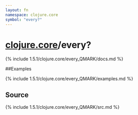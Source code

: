 ```yaml
---
layout: fn
namespace: clojure.core
symbol: "every?"
---
```


# [clojure.core](../)/every?

{% include 1.5.1/clojure.core/every_QMARK/docs.md %}

##Examples

{% include 1.5.1/clojure.core/every_QMARK/examples.md %}
## Source
{% include 1.5.1/clojure.core/every_QMARK/src.md %}

